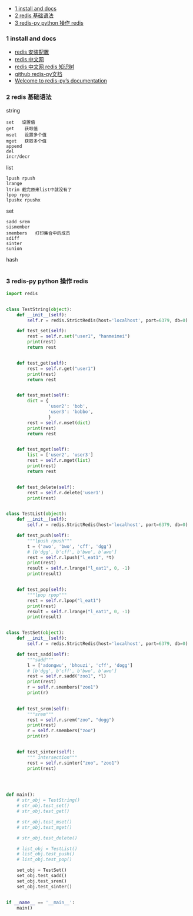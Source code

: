   * [1 install and docs](#1-install-and-docs)
  * [2 redis 基础语法](#2-redis-基础语法)
  * [3 redis-py python 操作 redis](#3-redis-py-python-操作-redis)
  
### 1 install and docs

- [redis 安装配置](https://www.cnblogs.com/joyet/p/6103041.html)
- [redis 中文网](http://www.redis.cn/)
- [redis 中文网 redis 知识树](http://www.redis.cn/map.html)
- [github redis-py文档](https://github.com/andymccurdy/redis-py)
- [Welcome to redis-py’s documentation](https://redis-py.readthedocs.io/en/latest/)

### 2 redis 基础语法
string
```
set   设置值
get    获取值
mset   设置多个值
mget   获取多个值
append
del
incr/decr
```
list
```
lpush rpush
lrange
ltrim 截完原来list中就没有了
lpop rpop
lpushx rpushx

```
set
```
sadd srem
sismember
smembers   打印集合中的成员
sdiff
sinter
sunion
```
hash
```

```
### 3 redis-py python 操作 redis
```python
import redis


class TestString(object):
	def __init__(self):
		self.r = redis.StrictRedis(host='localhost', port=6379, db=0)

	def test_set(self):
		rest = self.r.set("user1", "hanmeimei")
		print(rest)
		return rest


	def test_get(self):
		rest = self.r.get("user1")
		print(rest)
		return rest


	def test_mset(self):
		dict = {
				'user2': 'bob',
				'user3': 'bobbo',
				}
		rest = self.r.mset(dict)
		print(rest)
		return rest


	def test_mget(self):
		list = ['user2', 'user3']
		rest = self.r.mget(list)
		print(rest)
		return rest


	def test_delete(self):
		rest = self.r.delete('user1')
		print(rest)


class TestList(object):
	def __init__(self):
		self.r = redis.StrictRedis(host='localhost', port=6379, db=0)

	def test_push(self):
		"""lpush rpush"""
		t = ('awo', 'bwo', 'cff', 'dgg')
		# [b'dgg', b'cff', b'bwo', b'awo']
		rest = self.r.lpush("l_eat1", *t)
		print(rest)
		result = self.r.lrange("l_eat1", 0, -1)
		print(result)


	def test_pop(self):
		"""lpop rpop"""		
		rest = self.r.lpop("l_eat1")
		print(rest)
		result = self.r.lrange("l_eat1", 0, -1)
		print(result)


class TestSet(object):
	def __init__(self):
		self.r = redis.StrictRedis(host='localhost', port=6379, db=0)

	def test_sadd(self):
		"""sadd"""
		l = ['adongwu', 'bhouzi', 'cff', 'dogg']
		# [b'dgg', b'cff', b'bwo', b'awo']
		rest = self.r.sadd("zoo1", *l)
		print(rest)
		r = self.r.smembers("zoo1")
		print(r)

	
	def test_srem(self):
		"""srem"""		
		rest = self.r.srem("zoo", "dogg")
		print(rest)
		r = self.r.smembers("zoo")
		print(r)


	def test_sinter(self):
		""" intersection"""		
		rest = self.r.sinter("zoo", "zoo1")
		print(rest)
		



def main():
	# str_obj = TestString()
	# str_obj.test_set()
	# str_obj.test_get()

	# str_obj.test_mset()
	# str_obj.test_mget()

	# str_obj.test_delete()

	# list_obj = TestList()
	# list_obj.test_push()
	# list_obj.test_pop()

	set_obj = TestSet()
	set_obj.test_sadd()
	set_obj.test_srem()
	set_obj.test_sinter()


if __name__ == '__main__':
	main()
```
